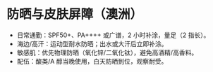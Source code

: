 # 防晒与皮肤屏障（澳洲）

- 日常通勤：SPF50+、PA++++ 或广谱，2 小时补涂，量足（2 指长）。
- 海边/高汗：运动型耐水防晒；出水或大汗后立即补涂。
- 敏感肌：优先物理防晒（氧化锌/二氧化钛），避免高酒精/高香料。
- 配伍：酸类/A 醇当晚使用，白天防晒到位，观察耐受。
